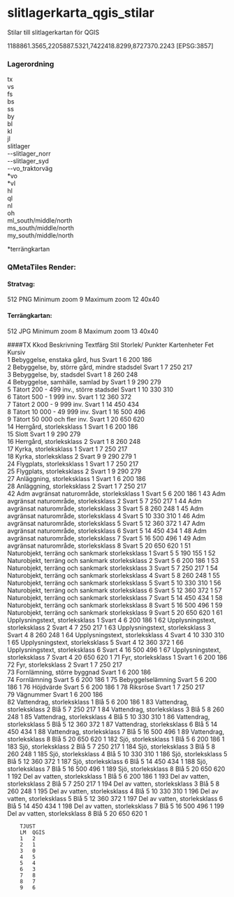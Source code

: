 # slitlagerkarta_qgis_stilar

Stilar till slitlagerkartan för QGIS

1188861.3565,2205887.5321,7422418.8299,8727370.2243 [EPSG:3857]

### Lagerordning
tx  
vs  
fs  
bs  
ss  
by  
bl  
kl  
jl  
slitlager  
--slitlager_norr  
--slitlager_syd  
--vo_traktorväg  
*vo  
*vl  
hl  
ql  
nl  
oh  
ml_south/middle/north  
ms_south/middle/north  
my_south/middle/north  

*terrängkartan

### QMetaTiles Render:

#### Stratvag:
512
PNG
Minimum zoom 9
Maximum zoom 12
40x40

#### Terrängkartan:
512
JPG
Minimum zoom 8
Maximum zoom 13
40x40

####TX
Kkod	Beskrivning	Textfärg	Stil	Storlek/ Punkter	Kartenheter		Fet	Kursiv  
1	Bebyggelse, enstaka gård, hus	Svart	1	6	200	186		
2	Bebyggelse, by, större gård, mindre stadsdel	Svart	1	7	250	217		
3	Bebyggelse, by, stadsdel	Svart	1	8	260	248		
4	Bebyggelse, samhälle, samlad by	Svart	1	9	290	279		
5	Tätort 200 - 499 inv., större stadsdel	Svart	1	10	330	310		
6	Tätort 500 - 1 999 inv.	Svart	1	12	360	372		
7	Tätort 2 000 - 9 999 inv.	Svart	1	14	450	434		
8	Tätort 10 000 - 49 999 inv.	Svart	1	16	500	496		
9	Tätort 50 000 och fler inv.	Svart	1	20	650	620		
14	Herrgård, storleksklass 1	Svart	1	6	200	186		
15	Slott	Svart	1	9	290	279		
16	Herrgård, storleksklass 2	Svart	1	8	260	248		
17	Kyrka, storleksklass 1	Svart	1	7	250	217		
18	Kyrka, storleksklass 2	Svart	9	9	290	279	1	
24	Flygplats, storleksklass 1	Svart	1	7	250	217		
25	Flygplats, storleksklass 2	Svart	1	9	290	279		
27	Anläggning, storleksklass 1	Svart	1	6	200	186		
28	Anläggning, storleksklass 2	Svart	1	7	250	217		
42	Adm avgränsat naturområde, storleksklass 1	Svart	5	6	200	186		1
43	Adm avgränsat naturområde, storleksklass 2	Svart	5	7	250	217		1
44	Adm avgränsat naturområde, storleksklass 3	Svart	5	8	260	248		1
45	Adm avgränsat naturområde, storleksklass 4	Svart	5	10	330	310		1
46	Adm avgränsat naturområde, storleksklass 5	Svart	5	12	360	372		1
47	Adm avgränsat naturområde, storleksklass 6	Svart	5	14	450	434		1
48	Adm avgränsat naturområde, storleksklass 7	Svart	5	16	500	496		1
49	Adm avgränsat naturområde, storleksklass 8	Svart	5	20	650	620		1
51	Naturobjekt, terräng och sankmark storleksklass 1	Svart	5	5	190	155		1
52	Naturobjekt, terräng och sankmark storleksklass 2	Svart	5	6	200	186		1
53	Naturobjekt, terräng och sankmark storleksklass 3	Svart	5	7	250	217		1
54	Naturobjekt, terräng och sankmark storleksklass 4	Svart	5	8	260	248		1
55	Naturobjekt, terräng och sankmark storleksklass 5	Svart	5	10	330	310		1
56	Naturobjekt, terräng och sankmark storleksklass 6	Svart	5	12	360	372		1
57	Naturobjekt, terräng och sankmark storleksklass 7	Svart	5	14	450	434		1
58	Naturobjekt, terräng och sankmark storleksklass 8	Svart	5	16	500	496		1
59	Naturobjekt, terräng och sankmark storleksklass 9	Svart	5	20	650	620		1
61	Upplysningstext, storleksklass 1	Svart	4	6	200	186		1
62	Upplysningstext, storleksklass 2	Svart	4	7	250	217		1
63	Upplysningstext, storleksklass 3	Svart	4	8	260	248		1
64	Upplysningstext, storleksklass 4	Svart	4	10	330	310		1
65	Upplysningstext, storleksklass 5	Svart	4	12	360	372		1
66	Upplysningstext, storleksklass 6	Svart	4	16	500	496		1
67	Upplysningstext, storleksklass 7	Svart	4	20	650	620		1
71	Fyr, storleksklass 1	Svart	1	6	200	186		
72	Fyr, storleksklass 2	Svart	1	7	250	217		
73	Fornlämning, större byggnad	Svart	1	6	200	186		
74	Fornlämning	Svart	5	6	200	186		1
75	Bebyggelselämning	Svart	5	6	200	186		1
76	Höjdvärde	Svart	5	6	200	186		1
78	Riksröse	Svart	1	7	250	217		
79	Vägnummer	Svart	1	6	200	186		
82	Vattendrag, storleksklass 1	Blå	5	6	200	186		1
83	Vattendrag, storleksklass 2	Blå	5	7	250	217		1
84	Vattendrag, storleksklass 3	Blå	5	8	260	248		1
85	Vattendrag, storleksklass 4	Blå	5	10	330	310		1
86	Vattendrag, storleksklass 5	Blå	5	12	360	372		1
87	Vattendrag, storleksklass 6	Blå	5	14	450	434		1
88	Vattendrag, storleksklass 7	Blå	5	16	500	496		1
89	Vattendrag, storleksklass 8	Blå	5	20	650	620		1
182	Sjö, storleksklass 1	Blå	5	6	200	186		1
183	Sjö, storleksklass 2	Blå	5	7	250	217		1
184	Sjö, storleksklass 3	Blå	5	8	260	248		1
185	Sjö, storleksklass 4	Blå	5	10	330	310		1
186	Sjö, storleksklass 5	Blå	5	12	360	372		1
187	Sjö, storleksklass 6	Blå	5	14	450	434		1
188	Sjö, storleksklass 7	Blå	5	16	500	496		1
189	Sjö, storleksklass 8	Blå	5	20	650	620		1
192	Del av vatten, storleksklass 1	Blå	5	6	200	186		1
193	Del av vatten, storleksklass 2	Blå	5	7	250	217		1
194	Del av vatten, storleksklass 3	Blå	5	8	260	248		1
195	Del av vatten, storleksklass 4	Blå	5	10	330	310		1
196	Del av vatten, storleksklass 5	Blå	5	12	360	372		1
197	Del av vatten, storleksklass 6	Blå	5	14	450	434		1
198	Del av vatten, storleksklass 7	Blå	5	16	500	496		1
199	Del av vatten, storleksklass 8	Blå	5	20	650	620		1
								
								
		TJUST						
		LM	QGIS					
		1	2					
		2	1					
		3	0					
		4	5					
		5	4					
		6	3					
		7	8					
		8	7					
		9	6					
